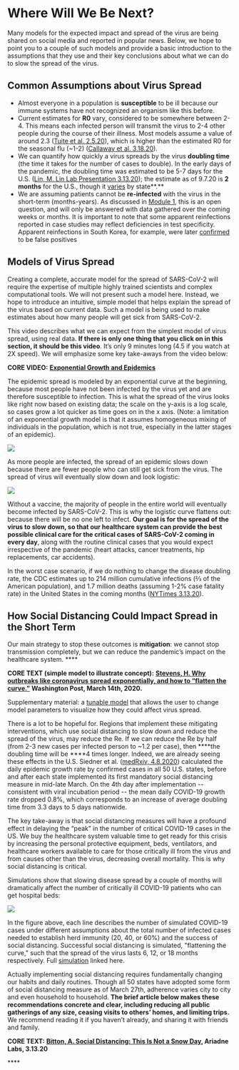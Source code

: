 # Where Will We Be Next?

Many models for the expected impact and spread of the virus are being shared on social media and reported in popular news. Below, we hope to point you to a couple of such models and provide a basic introduction to the assumptions that they use and their key conclusions about what we can do to slow the spread of the virus.

## Common Assumptions about Virus Spread

* Almost everyone in a population is **susceptible** to be ill because our immune systems have not recognized an organism like this before.
* Current estimates for **R0** vary, considered to be somewhere between 2-4.  This means each infected person will transmit the virus to 2-4 other people during the course of their illness. Most models assume a value of around 2.3 \([Tuite et al. 2.5.20](https://annals.org/aim/fullarticle/2760912/reporting-epidemic-growth-reproduction-numbers-2019-novel-coronavirus-2019-ncov)\), which is higher than the estimated R0 for the seasonal flu \(~1-2\) \([Callaway et al. 3.18.20](https://www.nature.com/articles/d41586-020-00758-2)\). 
* We can quantify how quickly a virus spreads by the virus **doubling time** \(the time it takes for the number of cases to double\). In the early days of the pandemic, the doubling time was estimated to be 5-7 days for the U.S. \([Lin, M. Lin Lab Presentation 3.13.20](https://drive.google.com/file/d/1DqfSnlaW6N3GBc5YKyBOCGPfdqOsqk1G/view)\); the estimate as of 9.7.20 is **2 months** for the U.S., though it [varies](https://www.nytimes.com/interactive/2020/03/21/upshot/coronavirus-deaths-by-country.html) by state**.**
* We are assuming patients cannot be **re-infected** with the virus in the short-term \(months-years\). As discussed in [Module 1](https://curriculum.covidstudentresponse.org/module-1-from-bench-to-bedside), this is an open question, and will only be answered with data gathered over the coming weeks or months. It is important to note that some apparent reinfections reported in case studies may reflect deficiencies in test specificity. Apparent reinfections in South Korea, for example, were later [confirmed](https://www.livescience.com/coronavirus-reinfections-were-false-positives.html) to be false positives

## Models of Virus Spread

Creating a complete, accurate model for the spread of SARS-CoV-2 will require the expertise of multiple highly trained scientists and complex computational tools. We will not present such a model here. Instead, we hope to introduce an intuitive, simple model that helps explain the spread of the virus based on current data. Such a model is being used to make estimates about how many people will get sick from SARS-CoV-2.

This video describes what we can expect from the simplest model of virus spread, using real data. **If there is only one thing that you click on in this section, it should be this video**. It’s only 9 minutes long \(4.5 if you watch at 2X speed\). We will emphasize some key take-aways from the video below:

**CORE VIDEO:** [**Exponential Growth and Epidemics**](https://www.youtube.com/watch?v=Kas0tIxDvrg&feature=youtu.be)

The epidemic spread is modeled by an exponential curve at the beginning, because most people have not been infected by the virus yet and are therefore susceptible to infection. This is what the spread of the virus looks like right now based on existing data; the scale on the y-axis is a log scale, so cases grow a lot quicker as time goes on in the x axis. \(Note: a limitation of an exponential growth model is that it assumes homogeneous mixing of individuals in the population, which is not true, especially in the latter stages of an epidemic\).

![](https://lh6.googleusercontent.com/BG0-Azf7hkmiepfnCwTBYEZC2NhPsVHSO6ijEVzZE9EifjeTsXyz3SqYILkv_nvRwDmWSxmKYR26ZunitJgrgZun2BVkLAB-j3k45a_PvWdghnlQ9C_ukslXQ2El9J9ljkpTKZKg)

As more people are infected, the spread of an epidemic slows down because there are fewer people who can still get sick from the virus. The spread of virus will eventually slow down and look logistic:

![](https://lh5.googleusercontent.com/6chbMUnZ0yQvpmTJOj97ZlhU1ExglupHBkbsL6ZoHRNyR8MYGf44Qo8HlDM8XteuGYNnun0zTOirdo1fAq7CSoKmNahTlxNGTjLxjasSiRObhgm2-nPfLREGcchKYkWQI1I_jHdB)

Without a vaccine, the majority of people in the entire world will eventually become infected by SARS-CoV-2. This is why the logistic curve flattens out: because there will be no one left to infect. **Our goal is for the spread of the virus to slow down, so that our healthcare system can provide the best possible clinical care for the critical cases of SARS-CoV-2 coming in every day**, along with the routine clinical cases that you would expect irrespective of the pandemic \(heart attacks, cancer treatments, hip replacements, car accidents\). 

In the worst case scenario, if we do nothing to change the disease doubling rate, the CDC estimates up to 214 million cumulative infections \(⅔ of the American population\), and 1.7 million deaths \(assuming 1-2% case fatality rate\) in the United States in the coming months \([NYTimes 3.13.20](https://www.nytimes.com/2020/03/13/us/coronavirus-deaths-estimate.html)\).

## How Social Distancing Could Impact Spread in the Short Term

Our main strategy to stop these outcomes is **mitigation**: we cannot stop transmission completely, but we can reduce the pandemic’s impact on the healthcare system. ****

**CORE TEXT \(simple model to illustrate concept\):** [**Stevens, H. Why outbreaks like coronavirus spread exponentially, and how to “flatten the curve.”**](https://www.washingtonpost.com/graphics/2020/world/corona-simulator/) **Washington Post, March 14th, 2020.**

Supplementary material: a [tunable model](https://art-bd.shinyapps.io/nCov_control/) that allows the user to change model parameters to visualize how they could affect virus spread.

There is a lot to be hopeful for. Regions that implement these mitigating interventions, which use social distancing to slow down and reduce the spread of the virus, may reduce the Re. If we can reduce the Re by half \(from 2-3 new cases per infected person to ~1.2 per case\), then ****the doubling time will be ****4 times longer. Indeed, we are already seeing these effects in the U.S. Siedner et al. \([medRxiv, 4.8.2020](https://www.medrxiv.org/content/10.1101/2020.04.03.20052373v1)\) calculated the daily epidemic growth rate by confirmed cases in all 50 U.S. states, before and after each state implemented its first mandatory social distancing measure in mid-late March. On the 4th day after implementation -- consistent with viral incubation period -- the mean daily COVID-19 growth rate dropped 0.8%, which corresponds to an increase of average doubling time from 3.3 days to 5 days nationwide.

The key take-away is that social distancing measures will have a profound effect in delaying the “peak” in the number of critical COVID-19 cases in the US. We buy the healthcare system valuable time to get ready for this crisis by increasing the personal protective equipment, beds, ventilators, and healthcare workers available to care for those critically ill from the virus and from causes other than the virus, decreasing overall mortality. This is why social distancing is critical.

Simulations show that slowing disease spread by a couple of months will dramatically affect the number of critically ill COVID-19 patients who can get hospital beds:

![](https://lh6.googleusercontent.com/54Mgr3WoJZT_h-l6MgdiF4867zs6FDyE_hjX2klK5eMZnmK2kqqPpzaINN_qpOzhK98JSqoRaQ3Dmm-jNwyqYhRV_16QC704WXBlRtabnIMPmDsTMdoXfre-wUUCYWrK0iaOVYeL)

In the figure above, each line describes the number of simulated COVID-19 cases under different assumptions about the total number of infected cases needed to establish herd immunity \(20, 40, or 60%\) and the success of social distancing. Successful social distancing is simulated, "flattening the curve," such that the spread of the virus lasts 6, 12, or 18 months respectively. Full [simulation](https://www.nytimes.com/interactive/2020/03/17/upshot/hospital-bed-shortages-coronavirus.html?auth=login-google) linked here.

Actually implementing social distancing requires fundamentally changing our habits and daily routines. Though all 50 states have adopted some form of social distancing measure as of March 27th, adherence varies city to city and even household to household. **The brief article below makes these recommendations concrete and clear, including reducing all public gatherings of any size, ceasing visits to others’ homes, and limiting trips.** We recommend reading it if you haven’t already, and sharing it with friends and family.

**CORE TEXT:** [**Bitton, A. Social Distancing: This Is Not a Snow Day**](https://www.ariadnelabs.org/resources/articles/news/social-distancing-this-is-not-a-snow-day/)**, Ariadne Labs, 3.13.20**

\*\*\*\*

